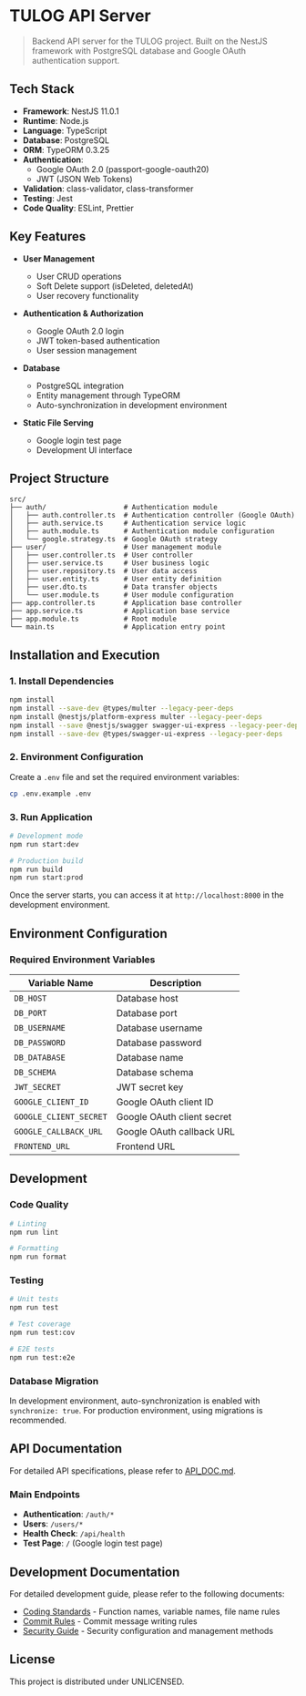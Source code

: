 # TULOG API Server

> Backend API server for the TULOG project. Built on the NestJS framework with PostgreSQL database and Google OAuth authentication support.

## Tech Stack

- **Framework**: NestJS 11.0.1
- **Runtime**: Node.js
- **Language**: TypeScript
- **Database**: PostgreSQL
- **ORM**: TypeORM 0.3.25
- **Authentication**:
  - Google OAuth 2.0 (passport-google-oauth20)
  - JWT (JSON Web Tokens)
- **Validation**: class-validator, class-transformer
- **Testing**: Jest
- **Code Quality**: ESLint, Prettier

## Key Features

- **User Management**
  - User CRUD operations
  - Soft Delete support (isDeleted, deletedAt)
  - User recovery functionality

- **Authentication & Authorization**
  - Google OAuth 2.0 login
  - JWT token-based authentication
  - User session management

- **Database**
  - PostgreSQL integration
  - Entity management through TypeORM
  - Auto-synchronization in development environment

- **Static File Serving**
  - Google login test page
  - Development UI interface

## Project Structure

```
src/
├── auth/                   # Authentication module
│   ├── auth.controller.ts  # Authentication controller (Google OAuth)
│   ├── auth.service.ts     # Authentication service logic
│   ├── auth.module.ts      # Authentication module configuration
│   └── google.strategy.ts  # Google OAuth strategy
├── user/                   # User management module
│   ├── user.controller.ts  # User controller
│   ├── user.service.ts     # User business logic
│   ├── user.repository.ts  # User data access
│   ├── user.entity.ts      # User entity definition
│   ├── user.dto.ts         # Data transfer objects
│   └── user.module.ts      # User module configuration
├── app.controller.ts       # Application base controller
├── app.service.ts          # Application base service
├── app.module.ts           # Root module
└── main.ts                 # Application entry point
```

## Installation and Execution

### 1. Install Dependencies

```bash
npm install
npm install --save-dev @types/multer --legacy-peer-deps
npm install @nestjs/platform-express multer --legacy-peer-deps
npm install --save @nestjs/swagger swagger-ui-express --legacy-peer-deps
npm install --save-dev @types/swagger-ui-express --legacy-peer-deps
```

### 2. Environment Configuration

Create a `.env` file and set the required environment variables:

```bash
cp .env.example .env
```

### 3. Run Application

```bash
# Development mode
npm run start:dev

# Production build
npm run build
npm run start:prod
```

Once the server starts, you can access it at `http://localhost:8000` in the development environment.

## Environment Configuration

### Required Environment Variables

| Variable Name          | Description                |
| ---------------------- | -------------------------- |
| `DB_HOST`              | Database host              |
| `DB_PORT`              | Database port              |
| `DB_USERNAME`          | Database username          |
| `DB_PASSWORD`          | Database password          |
| `DB_DATABASE`          | Database name              |
| `DB_SCHEMA`            | Database schema            |
| `JWT_SECRET`           | JWT secret key             |
| `GOOGLE_CLIENT_ID`     | Google OAuth client ID     |
| `GOOGLE_CLIENT_SECRET` | Google OAuth client secret |
| `GOOGLE_CALLBACK_URL`  | Google OAuth callback URL  |
| `FRONTEND_URL`         | Frontend URL               |

## Development

### Code Quality

```bash
# Linting
npm run lint

# Formatting
npm run format
```

### Testing

```bash
# Unit tests
npm run test

# Test coverage
npm run test:cov

# E2E tests
npm run test:e2e
```

### Database Migration

In development environment, auto-synchronization is enabled with `synchronize: true`.
For production environment, using migrations is recommended.

## API Documentation

For detailed API specifications, please refer to [API_DOC.md](./API_DOC.md).

### Main Endpoints

- **Authentication**: `/auth/*`
- **Users**: `/users/*`
- **Health Check**: `/api/health`
- **Test Page**: `/` (Google login test page)

## Development Documentation

For detailed development guide, please refer to the following documents:

- [Coding Standards](./docs/CODING_STANDARDS.md) - Function names, variable names, file name rules
- [Commit Rules](./docs/COMMIT_RULES.md) - Commit message writing rules
- [Security Guide](./docs/SECURITY.md) - Security configuration and management methods

## License

This project is distributed under UNLICENSED.

